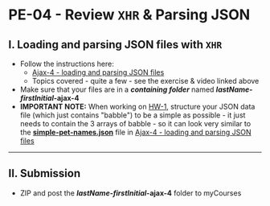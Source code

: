 # PE-04 - Review `XHR` & Parsing JSON

## I. Loading and parsing JSON files with `XHR`

- Follow the instructions here:
  - [Ajax-4 - loading and parsing JSON files](https://github.com/tonethar/IGME-330-Master/blob/master/notes/HW-ajax-4.md)
  - Topics covered - quite a few - see the exercise & video linked above
- Make sure that your files are in a ***containing folder*** named  ***lastName-firstInitial*-ajax-4**
- **IMPORTANT NOTE:** When working on [HW-1](../hw/hw-1.md), structure your JSON data file (which just contains "babble") to be a simple as possible - it just needs to contain the 3 arrays of babble - so it can look very similar to the [**simple-pet-names.json**](https://github.com/tonethar/IGME-330-Master/blob/master/notes/HW-ajax-4.md#ii-start-files) file in [Ajax-4 - loading and parsing JSON files](https://github.com/tonethar/IGME-330-Master/blob/master/notes/HW-ajax-4.md)

<hr>

## II. Submission
- ZIP and post the ***lastName-firstInitial*-ajax-4** folder to myCourses
